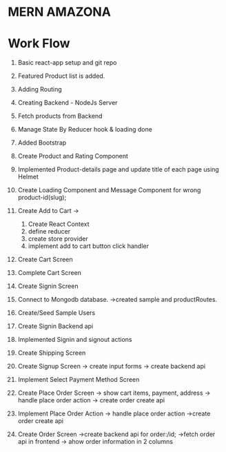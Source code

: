 # MERN AMAZONA

# Work Flow

1. Basic react-app setup and git repo
2. Featured Product list is added.
3. Adding Routing
4. Creating Backend - NodeJs Server
5. Fetch products from Backend
6. Manage State By Reducer hook & loading done
7. Added Bootstrap
8. Create Product and Rating Component
9. Implemented Product-details page and update title of each page using Helmet
10. Create Loading Component and Message Component for wrong product-id(slug);
11. Create Add to Cart ->
    1. Create React Context
    2. define reducer
    3. create store provider
    4. implement add to cart button click handler

12. Create Cart Screen
13. Complete Cart Screen
14. Create Signin Screen
15. Connect to Mongodb database.
    ->created sample and productRoutes.
16. Create/Seed Sample Users
17. Create Signin Backend api
18. Implemented Signin and signout actions
19. Create Shipping Screen
20. Create Signup Screen
    -> create input forms 
    -> create backend api
21. Implement Select Payment Method Screen
22. Create Place Order Screen
    -> show cart items, payment, address
    -> handle place order action
    -> create order create api
23. Implement Place Order Action
    -> handle place order action
    ->create order create api
24. Create Order Screen
    ->create backend api for order:/id;
    ->fetch order api in frontend
    -> ahow order information in 2 columns